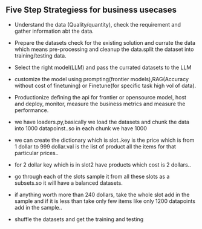 ## Five Step Strategiess for business usecases

- Understand the data (Quality/quantity), check the requirement and gather information abt the data.
- Prepare the datasets check for the existing solution and currate the data which means pre-processing and cleanup the data.split the dataset into training/testing data.
- Select the right model(LLM) and pass the currated datasets to the LLM
- customize the model using prompting(frontier models),RAG(Accuracy without cost of finetuning) or Finetune(for specific task high vol of data).
- Productionize defining the api for frontier or opensource model, host and deploy, monitor, measure the business metrics and measure the performance.

- we have loaders.py,basically we load the datasets and chunk the data into 1000 datapoinst..so in each chunk we have 1000
- we can create the dictionary which is slot..key is the price which is from 1 dollar to 999 dollar.val is the list of product all the items for that particular prices..
- for 2 dollar key which is in slot2 have products which cost is 2 dollars..
- go through each of the slots sample it from all these slots as a subsets.so it will have a balanced datasets.
- if anything worth more than 240 dollars, take the whole slot add in the sample and if it is less than take only few items like only 1200 datapoints add in the sample..
- shuffle the datasets and get the training and testing
